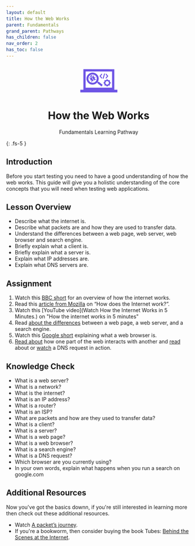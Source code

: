 ```yaml
---
layout: default
title: How the Web Works
parent: Fundamentals
grand_parent: Pathways
has_children: false
nav_order: 2
has_toc: false
---
```


<p align="center" style="font-size:200%"><img src="/docs/assets/images/IconPathFundamentals.png" alt="Fundamentals learning path icon"></p>
<h1 align="center">How the Web Works</h1>
<p align="center">Fundamentals Learning Pathway</p>
{: .fs-5 }
<br>

## Introduction

Before you start testing you need to have a good understanding of how the web works.  This guide will give you a holistic understanding of the core concepts that you will need when testing web applications.

## Lesson Overview

- Describe what the internet is.
- Describe what packets are and how they are used to transfer data.
- Understand the differences between a web page, web server, web browser and search engine.
- Briefly explain what a client is.
- Briefly explain what a server is.
- Explain what IP addresses are.
- Explain what DNS servers are.

## Assignment

1. Watch this [BBC short](https://www.youtube.com/watch?v=eHp1l73ztB8) for an overview of how the internet works.
2. Read this [article from Mozilla](https://developer.mozilla.org/en-US/docs/Learn/Common_questions/How_does_the_Internet_work) on “How does the Internet work?”.
3. Watch this [YouTube video](Watch How the Internet Works in 5 Minutes.) on "How the internet works in 5 minutes"
4. Read [about the differences](https://developer.mozilla.org/en-US/docs/Learn/Common_questions/Pages_sites_servers_and_search_engines) between a web page, a web server, and a search engine.
5. Watch this [Google short](https://www.youtube.com/watch?v=BrXPcaRlBqo) explaining what a web browser is.
6. [Read about](https://developer.mozilla.org/en-US/docs/Learn/Getting_started_with_the_web/How_the_Web_works#clients_and_servers) how one part of the web interacts with another and [read](https://developer.mozilla.org/en-US/docs/Learn/Common_questions/What_is_a_domain_name#how_does_a_dns_request_work) about or [watch](https://www.youtube.com/watch?v=72snZctFFtA&t=45s) a DNS request in action.

## Knowledge Check

- What is a web server?
- What is a network?
- What is the internet?
- What is an IP address?
- What is a router?
- What is an ISP?
- What are packets and how are they used to transfer data?
- What is a client?
- What is a server?
- What is a web page?
- What is a web browser?
- What is a search engine?
- What is a DNS request?
- Which browser are you currently using?
- In your own words, explain what happens when you run a search on google.com

## Additional Resources

Now you've got the basics downn, if you're still interested in learning more then check out these additional resources.

- Watch [A packet’s journey](https://www.youtube.com/watch?v=ewrBalT_eBM).
- If you're a bookworm, then consider buying the book Tubes: [Behind the Scenes at the Internet](https://www.amazon.co.uk/dp/B007TB5SKA/ref=dp-kindle-redirect?_encoding=UTF8&btkr=1).
